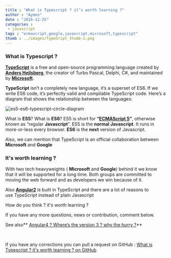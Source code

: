```yaml
---
title : "What is Typescript ? it’s worth learning ?"
author : "Aymen"
date : "2016-12-25"
categories : 
 - javascript
tags : "ecmascript,google,javascript,microsoft,typescript"
thumb : ../images/TypeSript_thumb-2.png
---
```


### **What is Typescript ?**

[**TypeScript**](https://www.typescriptlang.org/) is a free and open-source programming language created by [**Anders Hejlsberg**](https://en.wikipedia.org/wiki/Anders_Hejlsberg), the creator of Turbo Pascal, Delphi, C#, and maintained by [**Microsoft**](https://www.microsoft.com).

**TypeScript** isn’t a completely new language, it’s a superset of ES6. If we write ES6 code, it’s perfectly valid and compilable TypeScript code. Here’s a diagram that shows the relationship between the languages:

![es5-es6-typescript-circle-diagram](https://aymen.co/wp-content/uploads/2016/12/es5-es6-typescript-circle-diagram-300x300.png)

What is **ES5**? What is **ES6**? ES5 is short for **“[ECMAScript 5](https://www.ecma-international.org/ecma-262/5.1/)”**, otherwise known as “regular **Javascript**”. ES5 is the **normal Javascript**. It runs in more-or-less every browser. **ES6** is the **next** version of Javascript.

Also, we can mention that TypeScript is an official collaboration between **Microsoft** and **Google**

### **It's worth learning ?**

With two tech heavyweights ( **Microsoft** and **Google**) behind it we know that it will be supported for a long time. Both groups are committed to moving the web forward and as developers we win because of it.

Also [**Angular2**](https://angular.io/) is built in TypeScript and there are a lot of reasons to use TypeScript instead of plain Javascript

How do you think ? it's worth learning ?

If you have any more questions, news or contribution, comment below.

See also** [Angular4 ? Where’s the version 3 ? why the hurry ?](https://aymen.co/javascript/angular-4-wheres-the-version-3-why-the-hurry/ "Angular4 ? Where’s the version 3 ? why the hurry ?")**

 

If you have any corrections you can pull a request on GitHub : [What is Typescript ? it's worth learning ? on GitHub](https://github.com/labidiaymen/aymen.co/blob/master/javascript/what-is-typescript-its-worth-learning.md)
